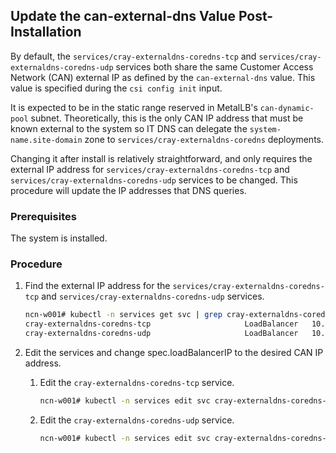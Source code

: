 ## Update the can-external-dns Value Post-Installation

By default, the `services/cray-externaldns-coredns-tcp` and `services/cray-externaldns-coredns-udp` services both share the same Customer Access Network \(CAN\) external IP as defined by the `can-external-dns` value. This value is specified during the `csi config init` input.

It is expected to be in the static range reserved in MetalLB's `can-dynamic-pool` subnet. Theoretically, this is the only CAN IP address that must be known external to the system so IT DNS can delegate the `system-name.site-domain` zone to `services/cray-externaldns-coredns` deployments.

Changing it after install is relatively straightforward, and only requires the external IP address for `services/cray-externaldns-coredns-tcp` and `services/cray-externaldns-coredns-udp` services to be changed. This procedure will update the IP addresses that DNS queries.

### Prerequisites

The system is installed.

### Procedure

1.  Find the external IP address for the `services/cray-externaldns-coredns-tcp` and `services/cray-externaldns-coredns-udp` services.

    ```bash
    ncn-w001# kubectl -n services get svc | grep cray-externaldns-coredns-
    cray-externaldns-coredns-tcp                     LoadBalancer   10.25.211.48    10.102.14.113   53:31111/TCP                 2d2h
    cray-externaldns-coredns-udp                     LoadBalancer   10.25.156.88    10.102.14.113   53:32674/UDP                 2d2h
    ```

2.  Edit the services and change spec.loadBalancerIP to the desired CAN IP address.

    1.  Edit the `cray-externaldns-coredns-tcp` service.

        ```bash
        ncn-w001# kubectl -n services edit svc cray-externaldns-coredns-tcp
        ```

    2.  Edit the `cray-externaldns-coredns-udp` service.

        ```bash
        ncn-w001# kubectl -n services edit svc cray-externaldns-coredns-udp
        ```


